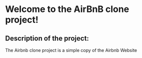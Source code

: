 <h1>Welcome to the AirBnB clone project!</h1>

<h2>Description of the project:</h2>
<p>The Airbnb clone project is a simple copy of the Airbnb Website</p>
